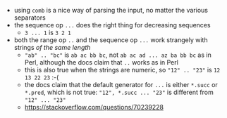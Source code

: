 - using `comb` is a nice way of parsing the input, no matter the various
  separators
- the sequence op `...` does the right thing for decreasing sequences
  * `3 ... 1` is `3 2 1`
- both the range op `..` and the sequence op `...` work strangely
  with strings *of the same length*
  * `"ab" .. "bc"` is `ab ac bb bc`, not `ab ac ad ... az ba bb bc`
    as in Perl, although the docs claim that `..` works as in Perl
  - this is also true when the strings are numeric,
    so `"12" .. "23"` is `12 13 22 23` :-(
  * the docs claim that the default generator for `...`
    is either `*.succ` or `*.pred`, which is not true:
    `"12", *.succ ... "23"` is different from `"12" ... "23"`
  * <https://stackoverflow.com/questions/70239228>

